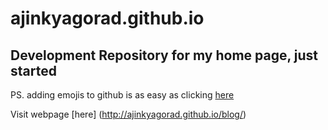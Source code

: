 # ajinkyagorad.github.io
## Development Repository for my home page, just started


PS. adding emojis to github is as easy as clicking [here](http://www.emoji-cheat-sheet.com/)

 Visit webpage [here] (http://ajinkyagorad.github.io/blog/)
